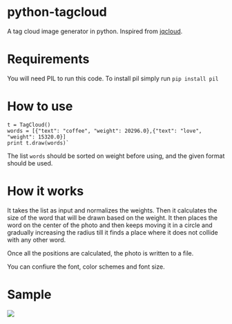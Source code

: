 python-tagcloud
===============
A tag cloud image generator in python. Inspired from [jqcloud](https://github.com/lucaong/jQCloud).

Requirements
============
You will need PIL to run this code. To install pil simply run `pip install pil`

How to use
==========
    t = TagCloud()
    words = [{"text": "coffee", "weight": 20296.0},{"text": "love", "weight": 15320.0}]
    print t.draw(words)`

The list `words` should be sorted on weight before using, and the given format should be used.

How it works
============
It takes the list as input and normalizes the weights. Then it calculates the size of the word that will be drawn based on the weight. It then places the word on the center of the photo and then keeps moving it in a circle and gradually increasing the radius till it finds a place where it does not collide with any other word.

Once all the positions are calculated, the photo is written to a file.

You can confiure the font, color schemes and font size.

Sample
======
![](https://raw.githubusercontent.com/roshansingh/python-tagcloud/master/sample/a73c8493-a270-4ab9-a3a4-647803dc968c.jpg)